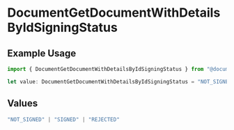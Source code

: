# DocumentGetDocumentWithDetailsByIdSigningStatus

## Example Usage

```typescript
import { DocumentGetDocumentWithDetailsByIdSigningStatus } from "@documenso/sdk-typescript/models/operations";

let value: DocumentGetDocumentWithDetailsByIdSigningStatus = "NOT_SIGNED";
```

## Values

```typescript
"NOT_SIGNED" | "SIGNED" | "REJECTED"
```